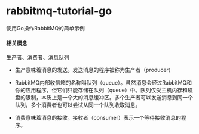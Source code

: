 # rabbitmq-tutorial-go
使用Go操作RabbitMQ的简单示例

#### 相关概念
生产者、消费者、消息队列

- 生产意味着消息的发送。发送消息的程序被称为生产者（producer）

- RabbitMQ内部收信箱的名称叫队列（queue）。虽然消息会经过RabbitMQ和你的应用程序，但它们只能存储在队列（queue）中。队列仅受主机内存和磁盘的限制，本质上是一个大的消息缓冲区。多个生产者可以发送消息到同一个队列，多个消费者也可以尝试从同一个队列收取消息。

- 消费意味着消息的接收。接收者（consumer）表示一个等待接收消息的程序。
